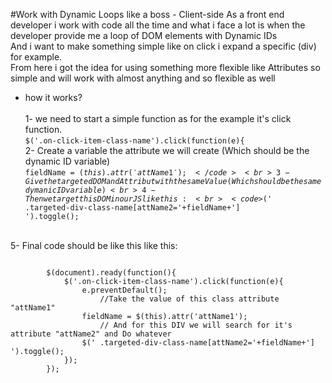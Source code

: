 #Work with Dynamic Loops like a boss - Client-side 
As a front end developer i work with code all the time and what i face a lot is when the developer provide me a loop of DOM elements with Dynamic IDs <br>And i want to make something simple like on click i expand a specific (div) for example.<br>From here i got the idea for using something more flexible like Attributes so simple and will work with almost anything and so flexible as well
<br>
- how it works?<br>
<br>1- we need to start a simple function as for the example it's click function.
<br><code>$('.on-click-item-class-name').click(function(e){</code>
<br>2- Create a variable the attribute we will create (Which should be the dynamic ID variable)
<br><code>fieldName = $(this).attr('attName1');</code>
<br>3- Give the targeted DOM and Attribut with the same Value (Which should be the same dymanic ID variable)
<br>4- Then we target this DOM in our JS like this:
<br><code>$(' .targeted-div-class-name[attName2='+fieldName+'] ').toggle();</code>

<br>5- Final code should be like this like this:

<p>
	<code>
		$(document).ready(function(){
		    $('.on-click-item-class-name').click(function(e){
		        e.preventDefault();
		            //Take the value of this class attribute "attName1" 
		        fieldName = $(this).attr('attName1');
		            // And for this DIV we will search for it's attribute "attName2" and Do whatever
		        $(' .targeted-div-class-name[attName2='+fieldName+'] ').toggle();
		    });
		});
	</code>
</p>